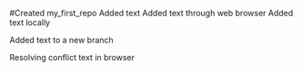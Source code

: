 #Created my_first_repo
 Added text
Added text through web browser
Added text locally

Added text to a new branch

Resolving conflict text in browser
